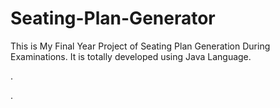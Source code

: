 # Seating-Plan-Generator

This is My Final Year Project of Seating Plan Generation During Examinations. It is totally developed using Java Language.












.



























































































































































































































.






































